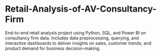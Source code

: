 # Retail-Analysis-of-AV-Consultancy-Firm
End-to-end retail analysis project using Python, SQL, and Power BI on consultancy firm data. Includes data preprocessing, querying, and interactive dashboards to deliver insights on sales, customer trends, and product demand for business decision-making.
